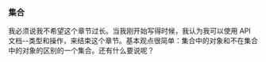 ### 集合

我必须说我不希望这个章节过长。当我刚开始写得时候，我认为我可以使用 API 文档--类型和操作，来结束这个章节。基本观点很简单：集合中的对象和不在集合中的对象的区别的一个集合。还有什么要说呢？

